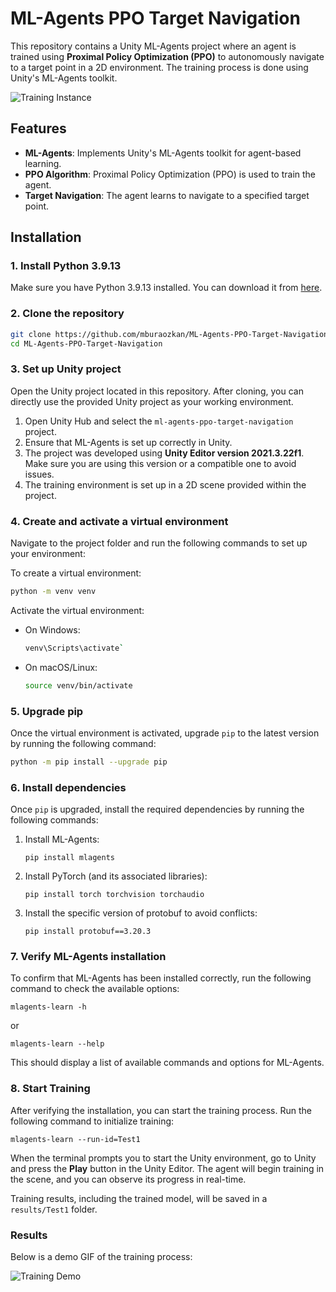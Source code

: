 # ML-Agents PPO Target Navigation

This repository contains a Unity ML-Agents project where an agent is trained using **Proximal Policy Optimization (PPO)** to autonomously navigate to a target point in a 2D environment. The training process is done using Unity's ML-Agents toolkit.

![Training Instance](path_to_your_gif.gif)

## Features

- **ML-Agents**: Implements Unity's ML-Agents toolkit for agent-based learning.
- **PPO Algorithm**: Proximal Policy Optimization (PPO) is used to train the agent.
- **Target Navigation**: The agent learns to navigate to a specified target point.

## Installation

### 1. Install Python 3.9.13

Make sure you have Python 3.9.13 installed. You can download it from [here](https://www.python.org/downloads/release/python-3913/).

### 2. Clone the repository

```bash
git clone https://github.com/mburaozkan/ML-Agents-PPO-Target-Navigation.git
cd ML-Agents-PPO-Target-Navigation
```

### 3. Set up Unity project

Open the Unity project located in this repository. After cloning, you can directly use the provided Unity project as your working environment.

1. Open Unity Hub and select the `ml-agents-ppo-target-navigation` project.
2. Ensure that ML-Agents is set up correctly in Unity.
3. The project was developed using **Unity Editor version 2021.3.22f1**. Make sure you are using this version or a compatible one to avoid issues.
4. The training environment is set up in a 2D scene provided within the project.

### 4. Create and activate a virtual environment

Navigate to the project folder and run the following commands to set up your environment:

To create a virtual environment:
  
```bash
python -m venv venv
```

Activate the virtual environment:

- On Windows:
  ```bash
  venv\Scripts\activate`
  ```
  
- On macOS/Linux:
  ```bash
  source venv/bin/activate
  ```
### 5. Upgrade pip

Once the virtual environment is activated, upgrade `pip` to the latest version by running the following command:

```bash
python -m pip install --upgrade pip
```

### 6. Install dependencies

Once `pip` is upgraded, install the required dependencies by running the following commands:

1. Install ML-Agents:
  
   `pip install mlagents`

2. Install PyTorch (and its associated libraries):
  
   `pip install torch torchvision torchaudio`

3. Install the specific version of protobuf to avoid conflicts:

   `pip install protobuf==3.20.3`

### 7. Verify ML-Agents installation

To confirm that ML-Agents has been installed correctly, run the following command to check the available options:

`mlagents-learn -h`

or 

`mlagents-learn --help`

This should display a list of available commands and options for ML-Agents.

### 8. Start Training

After verifying the installation, you can start the training process. Run the following command to initialize training:

`mlagents-learn --run-id=Test1`

When the terminal prompts you to start the Unity environment, go to Unity and press the **Play** button in the Unity Editor. The agent will begin training in the scene, and you can observe its progress in real-time.

Training results, including the trained model, will be saved in a `results/Test1` folder.

### Results

Below is a demo GIF of the training process:

![Training Demo](path_to_your_gif.gif)

